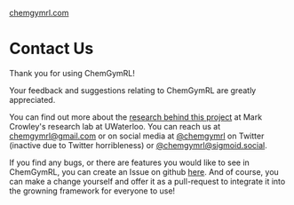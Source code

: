 [chemgymrl.com](https://chemgymrl.com/)

# Contact Us

Thank you for using ChemGymRL!

Your feedback and suggestions relating to ChemGymRL are greatly appreciated.

You can find out more about the [research behind this project](https://markcrowley.ca/chemgymrl/) at Mark Crowley's research lab at UWaterloo.
You can reach us at [chemgymrl@gmail.com](mailto:chemgymrl@gmail.com) or on social media at [@chemgymrl](https://twitter.com/chemgymrl) on Twitter (inactive due to Twitter horribleness) or [@chemgymrl@sigmoid.social](https://sigmoid.social/@@chemgymrl).

If you find any bugs, or there are features you would like to see in ChemGymRL, you can create an Issue on github [here](https://github.com/chemgymrl/chemgymrl/issues). And of course, you can make a change yourself and offer it as a pull-request to integrate it into the growning framework for everyone to use!